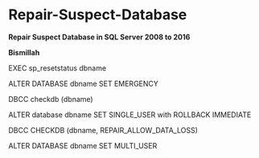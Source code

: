 # Repair-Suspect-Database

**Repair Suspect Database in SQL Server 2008 to 2016**

**Bismillah**



EXEC sp_resetstatus dbname

ALTER DATABASE dbname SET EMERGENCY

DBCC checkdb (dbname)

ALTER database dbname SET SINGLE_USER with ROLLBACK IMMEDIATE

DBCC CHECKDB (dbname, REPAIR_ALLOW_DATA_LOSS)

ALTER DATABASE dbname SET MULTI_USER
